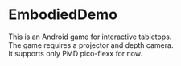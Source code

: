 # EmbodiedDemo

This is an Android game for interactive tabletops. \
The game requires a projector and depth camera. \
It supports only PMD pico-flexx for now. 
